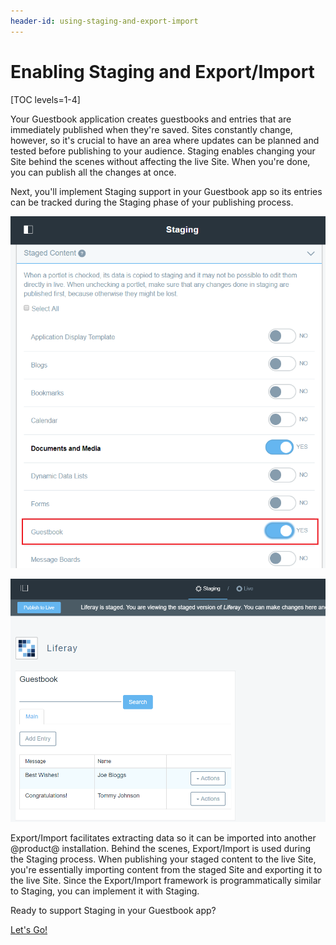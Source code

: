 ```yaml
---
header-id: using-staging-and-export-import
---
```


# Enabling Staging and Export/Import

[TOC levels=1-4]

Your Guestbook application creates guestbooks and entries that are immediately
published when they're saved. Sites constantly change, however, so it's crucial
to have an area where updates can be planned and tested before publishing
to your audience. Staging enables changing your Site behind the scenes without
affecting the live Site. When you're done, you can publish all the changes at
once. 

Next, you'll implement Staging support in your Guestbook app so its entries can
be tracked during the Staging phase of your publishing process.

![Figure 1: Once Staging is implemented in your Guestbook app, you can have its data tracked by the Staging framework.](../../../images/guestbook-staging.png)

![Figure 2: A Staging-enabled Guestbook app can be modified on the staged site first without any users seeing it on the live Site.](../../../images/guestbook-staging-page.png)

Export/Import facilitates extracting data so it can be imported into another
@product@ installation. Behind the scenes, Export/Import is used during the
Staging process. When publishing your staged content to the live Site, you're
essentially importing content from the staged Site and exporting it to the live
Site. Since the Export/Import framework is programmatically similar to Staging,
you can implement it with Staging.

Ready to support Staging in your Guestbook app?

<a class="go-link btn btn-primary" href="/docs/7-0/tutorials/-/knowledge_base/t/creating-staged-models">Let's Go!<span class="icon-circle-arrow-right"></span></a>
